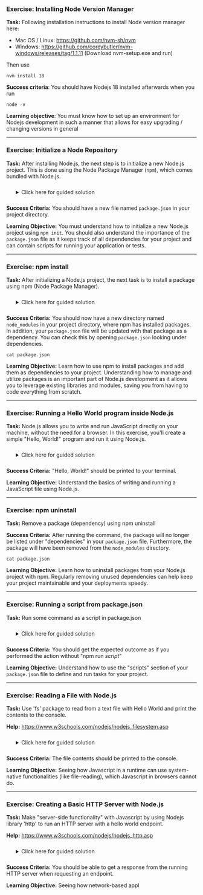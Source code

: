 ### Exercise: Installing Node Version Manager

**Task:** Following installation instructions to install Node version manager here:
- Mac OS / Linux: https://github.com/nvm-sh/nvm
- Windows: https://github.com/coreybutler/nvm-windows/releases/tag/1.1.11 (Download nvm-setup.exe and run)

Then use 

```
nvm install 18
```


**Success criteria**: You should have Nodejs 18 installed afterwards when you run 

```
node -v
```

**Learning objective**: You must know how to set up an environment for Nodejs development in such a manner that allows for easy upgrading / changing versions in general

---

### Exercise: Initialize a Node Repository

**Task:** After installing Node.js, the next step is to initialize a new Node.js project. This is done using the Node Package Manager (`npm`), which comes bundled with Node.js. 

<details  style="margin: 25px;">
  <summary>Click here for guided solution</summary>

Open your terminal, navigate to the directory you want your new project to be in, then run the following command:

```shell
npm init
```

You will be asked a series of questions (such as the project's name, version, description, entry point, test command, git repository, keywords, author, and license). You can either provide answers or press `Enter` to accept the defaults. If you want to skip all questions and accept the defaults, you can use:

```shell
npm init -y
```
  </details>


**Success Criteria:** You should have a new file named `package.json` in your project directory. 

**Learning Objective:** You must understand how to initialize a new Node.js project using `npm init`. You should also understand the importance of the `package.json` file as it keeps track of all dependencies for your project and can contain scripts for running your application or tests. 

---


### Exercise: npm install

**Task:** After initializing a Node.js project, the next task is to install a package using npm (Node Package Manager).

<details style="margin: 25px;">
  <summary>Click here for guided solution</summary>

In your terminal, navigate to your project directory (where your `package.json` file resides), and run the following command:

```shell
npm install lodash
```

This command will download the lodash package (Javascript utility library) and add it as a dependency in your `package.json` file.

  </details>



**Success Criteria:** You should now have a new directory named `node_modules` in your project directory, where npm has installed packages. In addition, your `package.json` file will be updated with that package as a dependency. You can check this by opening `package.json` looking under dependencies.

```shell
cat package.json
```

**Learning Objective:** Learn how to use npm to install packages and add them as dependencies to your project. Understanding how to manage and utilize packages is an important part of Node.js development as it allows you to leverage existing libraries and modules, saving you from having to code everything from scratch.

---


### Exercise: Running a Hello World program inside Node.js

**Task:** Node.js allows you to write and run JavaScript directly on your machine, without the need for a browser. In this exercise, you'll create a simple "Hello, World!" program and run it using Node.js.

<details style="margin: 25px;">
  <summary>Click here for guided solution</summary>

Create a new file in your project directory named `app.js`. Open this file in a text editor and add the following line:

```javascript
console.log("Hello, World!");
```

Save and close the file. 

Then, in your terminal, navigate to your project directory and run:

```shell
node app.js
```
</details>

**Success Criteria:** "Hello, World!" should be printed to your terminal.

**Learning Objective:** Understand the basics of writing and running a JavaScript file using Node.js.


---

### Exercise: npm uninstall

**Task:** Remove a package (dependency) using npm uninstall


**Success Criteria:** After running the command, the package will no longer be listed under "dependencies" in your `package.json` file. Furthermore, the package will have been removed from the `node_modules` directory.

```shell
cat package.json
```

**Learning Objective:** Learn how to uninstall packages from your Node.js project with npm. Regularly removing unused dependencies can help keep your project maintainable and your deployments speedy.

---

### Exercise: Running a script from package.json

**Task:** Run some command as a script in package.json

<details style="margin: 25px;">
  <summary>Click here for guided solution</summary>


Open your `package.json` file in a text editor, and under "scripts", add the following line:

```json
"start": "echo Hello, World!"
```

Then, save and close `package.json`.

In your terminal, navigate to your project directory and run:

```shell
npm start
```
</details>

**Success Criteria:** You should get the expected outcome as if you performed the action without "npm run *script*"

**Learning Objective:** Understand how to use the "scripts" section of your `package.json` file to define and run tasks for your project.

---

### Exercise: Reading a File with Node.js

**Task:** Use 'fs' package to read from a text file with Hello World and print the contents to the console.

**Help:** https://www.w3schools.com/nodejs/nodejs_filesystem.asp

<details style="margin: 25px;">
  <summary>Click here for guided solution</summary>

One of the features that sets Node.js apart from browser-based JavaScript is the ability to interact directly with the file system. In this exercise, you'll use the built-in `fs` module to read a file.

Create a new file in your project directory named `hello.txt`. Open this file in a text editor and add the text "Hello, Node.js!".

Create another new file in your project directory named `readfile.js`. Add the following code to this file:

```javascript
const fs = require('fs');

fs.readFile('hello.txt', 'utf8', (err, data) => {
  if (err) {
    console.error(err);
    return;
  }
  console.log(data);
});
```

Then, in your terminal, navigate to your project directory and run:

```shell
node readfile.js
```
</details>

**Success Criteria:** The file contents should be printed to the console.

**Learning Objective:** Seeing how Javascript in a runtime can use system-native functionalities (like file-reading), which Javascript in browsers cannot do.

---

### Exercise: Creating a Basic HTTP Server with Node.js

**Task:** Make "server-side functionality" with Javascript by using Nodejs library 'http' to run an HTTP server with a hello world endpoint. 

**Help:** https://www.w3schools.com/nodejs/nodejs_http.asp

<details style="margin: 25px;">
  <summary>Click here for guided solution</summary>
Create a new file in your project directory named `server.js`. Open this file in a text editor and add the following code:

```javascript
const http = require('http');

const server = http.createServer((req, res) => {
  res.statusCode = 200;
  res.setHeader('Content-Type', 'text/plain');
  res.end('Hello, World!\n');
});

server.listen(3000, 'localhost', () => {
  console.log('Server running at http://localhost:3000/');
});
```

Save and close the file. Then, in your terminal, navigate to your project directory and run:

```shell
node server.js
```
  </details>



**Success Criteria:** You should be able to get a response from the running HTTP server when requesting an endpoint.

**Learning Objective:** Seeing how network-based appl